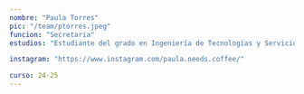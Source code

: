```yaml
---
nombre: "Paula Torres"
pic: "/team/ptorres.jpeg"
funcion: "Secretaria"
estudios: "Estudiante del grado en Ingeniería de Tecnologías y Servicios de Telecomunicación"

instagram: "https://www.instagram.com/paula.needs.coffee/"

curso: 24-25
---
```

